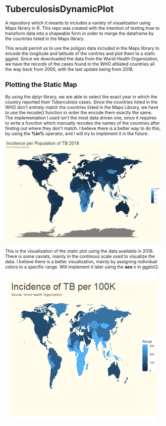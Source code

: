 # TuberculosisDynamicPlot

A repository which it meants to includes a variety of visualization using Maps library in R. This repo was created with the intention of testing how to transform data into a shapeable form in order to merge the dataframe by the countries listed in the Maps library. 

This would permit us to use the poligon data included in the Maps library to encode the longitude and latitude of the contries and plot them to a static ggplot. Since we downloaded the data from the World Health Organization, we have the records of the cases found in the WHO afiliated countries all the way back from 2000, with the last update being from 2018. 

## Plotting the Static Map

By using the dplyr library, we are able to select the exact year in which the country reported their Tuberculosis cases. Since the countries listed in the WHO don't entirely match the countries listed in the Maps Library, we have to use the recode() function in order the encode them exactly the same. The implementation I used isn't the most data driven one, since it requires to write a function which manually recodes the names of the countries after finding out where they don't match. I believe there is a better way to do this, by using the <b>%in%</b> operator, and I will try to implement it in the future. 

 <p align="center"><img src="https://github.com/HTiscar/TuberculosisDynamicPlot/blob/master/TB_2018%20Percentage.png"></p>
 
 This is the visualization of the static plot using the data available in 2018. There is some caviats, mainly in the continous scale used to visualize the data. I believe there is a better visualization, mainly by assigning individual colors to a specific range. Will implement it later using the <b>aes = </b> in ggplot2.

<p align="center"><img src="https://github.com/HTiscar/TuberculosisDynamicPlot/blob/master/TB%20100%20K.gif"></p>
